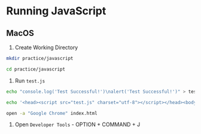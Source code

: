 # Running JavaScript

## MacOS

1. Create Working Directory
```bash
mkdir practice/javascript

cd practice/javascript
```

1. Run `test.js`
```bash
echo "console.log('Test Successful!')\nalert('Test Successful!')" > test.js

echo '<head><script src="test.js" charset="utf-8"></script></head><body></body>' > index.html

open -a "Google Chrome" index.html
```

1. Open `Developer Tools` - OPTION + COMMAND + J
